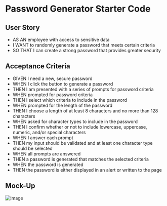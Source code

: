 # Password Generator Starter Code
## User Story
- AS AN employee with access to sensitive data
- I WANT to randomly generate a password that meets certain criteria
- SO THAT I can create a strong password that provides greater security
## Acceptance Criteria 
- GIVEN I need a new, secure password
- WHEN I click the button to generate a password
- THEN I am presented with a series of prompts for password criteria
- WHEN prompted for password criteria
- THEN I select which criteria to include in the password
- WHEN prompted for the length of the password
- THEN I choose a length of at least 8 characters and no more than 128 characters
- WHEN asked for character types to include in the password
- THEN I confirm whether or not to include lowercase, uppercase, numeric, and/or special characters
- WHEN I answer each prompt
- THEN my input should be validated and at least one character type should be selected
- WHEN all prompts are answered
- THEN a password is generated that matches the selected criteria
- WHEN the password is generated
- THEN the password is either displayed in an alert or written to the page
## Mock-Up
![image](https://user-images.githubusercontent.com/106932259/175785083-97f2a010-81f6-4bc5-a64e-1901ae67505a.png)
